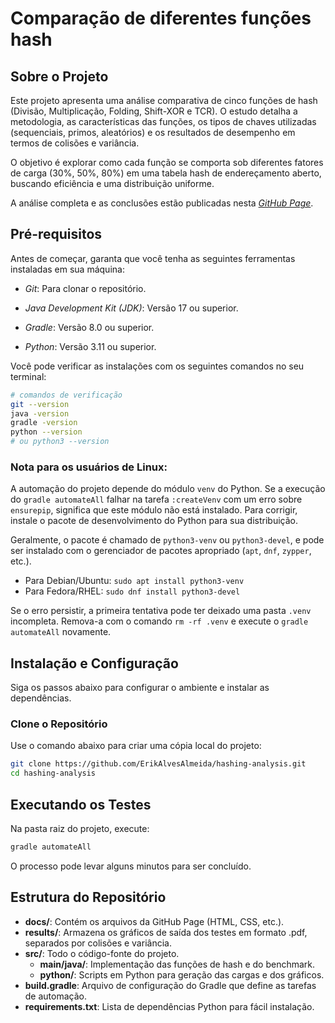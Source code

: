 # Comparação de diferentes funções hash
## Sobre o Projeto
Este projeto apresenta uma análise comparativa de cinco funções de hash (Divisão, Multiplicação, Folding, Shift-XOR e TCR). O estudo detalha a metodologia, as características das funções, os tipos de chaves utilizadas (sequenciais, primos, aleatórios) e os resultados de desempenho em termos de colisões e variância.

O objetivo é explorar como cada função se comporta sob diferentes fatores de carga (30%, 50%, 80%) em uma tabela hash de endereçamento aberto, buscando eficiência e uma distribuição uniforme.

A análise completa e as conclusões estão publicadas nesta [_GitHub Page_](https://erikalvesalmeida.github.io/hashing-analysis/ ).

## Pré-requisitos
Antes de começar, garanta que você tenha as seguintes ferramentas instaladas em sua máquina:

- *Git*: Para clonar o repositório.

- *Java Development Kit (JDK)*: Versão 17 ou superior.

- *Gradle*: Versão 8.0 ou superior.

- *Python*: Versão 3.11 ou superior.

Você pode verificar as instalações com os seguintes comandos no seu terminal:

```bash
# comandos de verificação
git --version
java -version
gradle -version
python --version
# ou python3 --version
```
### Nota para os usuários de Linux:
A automação do projeto depende do módulo ```venv``` do Python. Se a execução do ```gradle automateAll``` falhar na tarefa ```:createVenv``` com um erro sobre ```ensurepip```, significa que este módulo não está instalado. Para corrigir, instale o pacote de desenvolvimento do Python para sua distribuição.

Geralmente, o pacote é chamado de ```python3-venv``` ou ```python3-devel```, e pode ser instalado com o gerenciador de pacotes apropriado (```apt```, ```dnf```, ```zypper```, etc.).

- Para Debian/Ubuntu: ```sudo apt install python3-venv```
- Para Fedora/RHEL: ```sudo dnf install python3-devel```

Se o erro persistir, a primeira tentativa pode ter deixado uma pasta ```.venv``` incompleta. Remova-a com o comando ```rm -rf .venv``` e execute o ```gradle automateAll``` novamente.

## Instalação e Configuração
Siga os passos abaixo para configurar o ambiente e instalar as dependências.

### Clone o Repositório
Use o comando abaixo para criar uma cópia local do projeto:

```bash
git clone https://github.com/ErikAlvesAlmeida/hashing-analysis.git
cd hashing-analysis
```

## Executando os Testes
Na pasta raiz do projeto, execute:

```bash
gradle automateAll
```
O processo pode levar alguns minutos para ser concluído.

## Estrutura do Repositório
- **docs/**: Contém os arquivos da GitHub Page (HTML, CSS, etc.).
- **results/**: Armazena os gráficos de saída dos testes em formato .pdf, separados por colisões e variância.
- **src/**: Todo o código-fonte do projeto.
  - **main/java/**: Implementação das funções de hash e do benchmark.
  - **python/**: Scripts em Python para geração das cargas e dos gráficos.
- **build.gradle**: Arquivo de configuração do Gradle que define as tarefas de automação.
- **requirements.txt**: Lista de dependências Python para fácil instalação.
